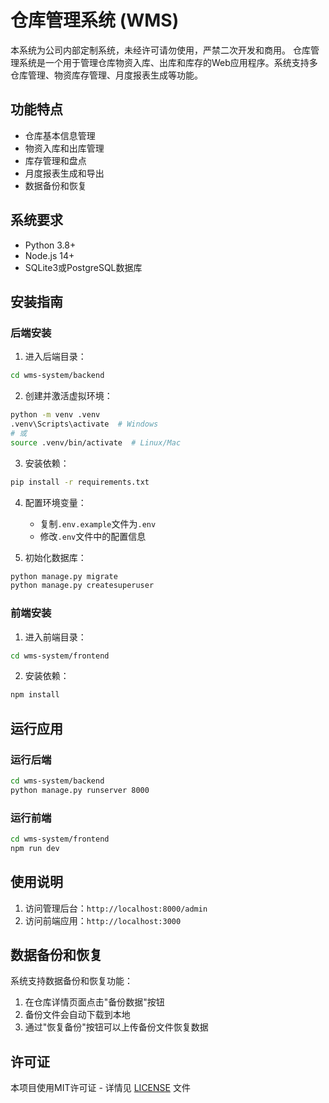 ﻿# 仓库管理系统 (WMS)
本系统为公司内部定制系统，未经许可请勿使用，严禁二次开发和商用。
仓库管理系统是一个用于管理仓库物资入库、出库和库存的Web应用程序。系统支持多仓库管理、物资库存管理、月度报表生成等功能。

## 功能特点

- 仓库基本信息管理
- 物资入库和出库管理
- 库存管理和盘点
- 月度报表生成和导出
- 数据备份和恢复

## 系统要求

- Python 3.8+
- Node.js 14+
- SQLite3或PostgreSQL数据库

## 安装指南

### 后端安装

1. 进入后端目录：

```bash
cd wms-system/backend
```

2. 创建并激活虚拟环境：

```bash
python -m venv .venv
.venv\Scripts\activate  # Windows
# 或
source .venv/bin/activate  # Linux/Mac
```

3. 安装依赖：

```bash
pip install -r requirements.txt
```

4. 配置环境变量：
   - 复制`.env.example`文件为`.env`
   - 修改`.env`文件中的配置信息

5. 初始化数据库：

```bash
python manage.py migrate
python manage.py createsuperuser
```

### 前端安装

1. 进入前端目录：

```bash
cd wms-system/frontend
```

2. 安装依赖：

```bash
npm install
```

## 运行应用

### 运行后端

```bash
cd wms-system/backend
python manage.py runserver 8000
```

### 运行前端

```bash
cd wms-system/frontend
npm run dev
```

## 使用说明

1. 访问管理后台：`http://localhost:8000/admin`
2. 访问前端应用：`http://localhost:3000`

## 数据备份和恢复

系统支持数据备份和恢复功能：

1. 在仓库详情页面点击"备份数据"按钮
2. 备份文件会自动下载到本地
3. 通过"恢复备份"按钮可以上传备份文件恢复数据


## 许可证

本项目使用MIT许可证 - 详情见 [LICENSE](LICENSE) 文件
